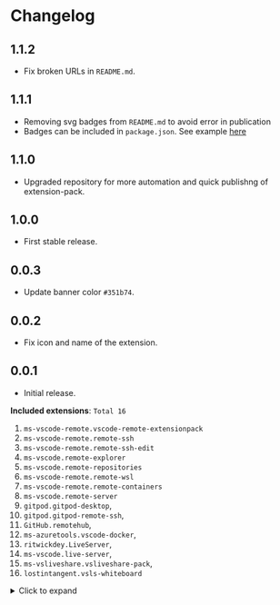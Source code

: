 # Changelog

## 1.1.2

- Fix broken URLs in `README.md`.

## 1.1.1

- Removing svg badges from `README.md` to avoid error in publication
- Badges can be included in `package.json`. See example [here](https://learn.microsoft.com/en-us/azure/devops/extend/develop/manifest?view=azure-devops#supported-badge-services)

## 1.1.0

- Upgraded repository for more automation and quick publishng of extension-pack.

## 1.0.0

- First stable release.

## 0.0.3

- Update banner color `#351b74`.

## 0.0.2

- Fix icon and name of the extension.

## 0.0.1

- Initial release.

**Included extensions**: `Total 16`

1. `ms-vscode-remote.vscode-remote-extensionpack`
1. `ms-vscode-remote.remote-ssh`
1. `ms-vscode-remote.remote-ssh-edit`
1. `ms-vscode.remote-explorer`
1. `ms-vscode.remote-repositories`
1. `ms-vscode-remote.remote-wsl`
1. `ms-vscode-remote.remote-containers`
1. `ms-vscode.remote-server`
1. `gitpod.gitpod-desktop`,
1. `gitpod.gitpod-remote-ssh`,
1. `GitHub.remotehub`,
1. `ms-azuretools.vscode-docker`,
1. `ritwickdey.LiveServer`,
1. `ms-vscode.live-server`,
1. `ms-vsliveshare.vsliveshare-pack`,
1. `lostintangent.vsls-whiteboard`

<details>
<summary>Click to expand</summary>
<p>

```sh
ms-vscode-remote.vscode-remote-extensionpack
ms-vscode-remote.remote-ssh
ms-vscode-remote.remote-ssh-edit
ms-vscode.remote-explorer
ms-vscode.remote-repositories
ms-vscode-remote.remote-wsl
ms-vscode-remote.remote-containers
ms-vscode.remote-server
gitpod.gitpod-desktop
gitpod.gitpod-remote-ssh
GitHub.remotehub
ms-azuretools.vscode-docker
ritwickdey.LiveServer
ms-vscode.live-server
ms-vsliveshare.vsliveshare-pack
lostintangent.vsls-whiteboard
```

</p>
</details>
